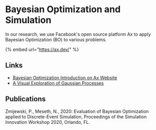 # Bayesian Optimization and Simulation

In our research, we use Facebook's open source platform Ax to apply Bayesian Optimization \(BO\) to various problems.

{% embed url="https://ax.dev/" %}

## Links

* [Bayesian Optimization Introduction on Ax Website](https://ax.dev/docs/bayesopt)
* [A Visual Exploration of Gaussian Processes](https://distill.pub/2019/visual-exploration-gaussian-processes)

## Publications

Zmijewski, P., Meseth, N., 2020: Evaluation of Bayesian Optimization applied to Discrete-Event Simulation, Proceedings of the Simulation Innovation Workshop 2020, Orlando, FL.


